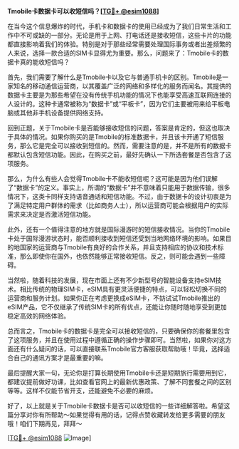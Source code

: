 **Tmobile卡数据卡可以收短信吗？[[TG💪+ @esim1088](https://t.me/s/esim1088)]**

在当今这个信息爆炸的时代，手机卡和数据卡的使用已经成为了我们日常生活和工作中不可或缺的一部分。无论是用于上网、打电话还是接收短信，这些卡片的功能都直接影响着我们的体验。特别是对于那些经常需要处理国际事务或者出差频繁的人来说，选择一款合适的SIM卡显得尤为重要。那么，问题来了：Tmobile卡的数据卡真的能收短信吗？

首先，我们需要了解什么是Tmobile卡以及它与普通手机卡的区别。Tmobile是一家知名的移动通信运营商，以其覆盖广泛的网络和多样化的服务而闻名。其提供的数据卡主要是为那些希望在没有传统手机功能的情况下也能享受高速互联网连接的人设计的。这种卡通常被称为“数据卡”或“平板卡”，因为它们主要被用来给平板电脑或其他非手机设备提供网络支持。

回到正题，关于Tmobile卡是否能够接收短信的问题，答案是肯定的，但这也取决于具体的情况。如果你购买的是Tmobile的标准数据卡，并且该卡开通了短信服务，那么它是完全可以接收到短信的。然而，需要注意的是，并不是所有的数据卡都默认包含短信功能。因此，在购买之前，最好先确认一下所选套餐是否包含了这项服务。

那么，为什么有些人会觉得Tmobile卡不能收短信呢？这可能是因为他们误解了“数据卡”的定义。事实上，所谓的“数据卡”并不意味着只能用于数据传输，很多情况下，这类卡同样支持语音通话和短信功能。不过，由于数据卡的设计初衷是为了满足特定用户群体的需求（比如商务人士），所以运营商可能会根据用户的实际需求来决定是否激活短信功能。

此外，还有一个值得注意的地方就是国际漫游时的短信接收情况。当你的Tmobile卡处于国际漫游状态时，能否顺利接收到短信还受到当地网络环境的影响。如果目的地国家的运营商与Tmobile有良好的合作关系，并且支持相应的协议和技术标准，那么即使你在国外，也依然能够正常接收短信。反之，则可能会遇到一些障碍。

当然啦，随着科技的发展，现在市面上还有不少新型号的智能设备支持eSIM技术。相比传统的物理SIM卡，eSIM具有更灵活便捷的特点，可以轻松切换不同的运营商和服务计划。如果你正在考虑更换成eSIM卡，不妨试试Tmobile推出的eSIM产品，它不仅继承了传统SIM卡的所有优点，还能让你随时随地享受到更加稳定高效的网络体验。

总而言之，Tmobile卡的数据卡是完全可以接收短信的，只要确保你的套餐里包含了这项服务，并且在使用过程中遵循正确的操作步骤即可。当然啦，如果你对这方面还有什么疑问的话，可以直接联系Tmobile官方客服获取帮助哦！毕竟，选择适合自己的通讯方案才是最重要的嘛。

最后提醒大家一句，无论你是打算长期使用Tmobile卡还是短期旅行需要用到它，都建议提前做好功课，比如查看官网上的最新优惠政策、了解不同套餐之间的区别等等。这样不仅能节省开支，还能避免不必要的麻烦。

好了，以上就是关于Tmobile卡数据卡是否可以收短信的一些详细解答啦。希望这篇分享对你有所帮助～如果觉得有用的话，记得点赞收藏转发给更多需要的朋友哦！咱们下期再见，拜拜～

[[TG💪+ @esim1088](https://t.me/s/esim1088) ![Image](https://i.postimg.cc/4NQfJmqS/Snipaste-2025-05-13-00-14-12.png)]
